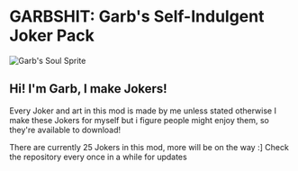 # GARBSHIT: Garb's Self-Indulgent Joker Pack
![Garb's Soul Sprite](https://github.com/Gainumki/GARBSHIT/blob/main/garb.png)
## Hi! I'm Garb, I make Jokers! 

Every Joker and art in this mod is made by me unless stated otherwise
I make these Jokers for myself but i figure people might enjoy them, so they're available to download!

There are currently 25 Jokers in this mod, more will be on the way :]
Check the repository every once in a while for updates
